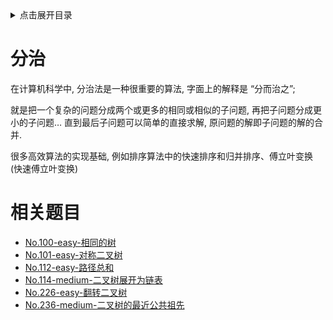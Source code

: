 <details>
<summary>点击展开目录</summary>

- [分治](#分治)
- [相关题目](#相关题目)

</details>

# 分治

在计算机科学中, 分治法是一种很重要的算法, 字面上的解释是 “分而治之”;

就是把一个复杂的问题分成两个或更多的相同或相似的子问题, 再把子问题分成更小的子问题… 直到最后子问题可以简单的直接求解, 原问题的解即子问题的解的合并.

很多高效算法的实现基础, 例如排序算法中的快速排序和归并排序、傅立叶变换 (快速傅立叶变换)

# 相关题目

* [No.100-easy-相同的树](https://github.com/LuVx21/LeetCode/blob/master/leetcode/src/main/java/org/luvx/leetcode/java/easy/_100/Solution.java)
* [No.101-easy-对称二叉树](https://github.com/LuVx21/LeetCode/blob/master/leetcode/src/main/java/org/luvx/leetcode/java/easy/_101/Solution.java)
* [No.112-easy-路径总和](https://github.com/LuVx21/LeetCode/blob/master/leetcode/src/main/java/org/luvx/leetcode/java/easy/_112/Solution.java)
* [No.114-medium-二叉树展开为链表](https://github.com/LuVx21/LeetCode/blob/master/leetcode/src/main/java/org/luvx/leetcode/java/medium/_114/Solution.java)
* [No.226-easy-翻转二叉树](https://github.com/LuVx21/LeetCode/blob/master/leetcode/src/main/java/org/luvx/leetcode/java/easy/_226/Solution.java)
* [No.236-medium-二叉树的最近公共祖先](https://github.com/LuVx21/LeetCode/blob/master/leetcode/src/main/java/org/luvx/leetcode/java/medium/_236/Solution.java)
